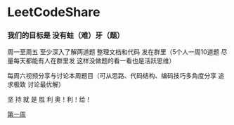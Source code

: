 # LeetCodeShare

### 我们的目标是  没有蛀（难）牙（题）

周一至周五 至少深入了解两道题  整理文档和代码   发在群里（5个人一周10道题 尽量每天都能有人在群里发  这样没做题的看一看也是活跃思维）

每周六视频分享与讨论本周题目（可从思路、代码结构、编码技巧多角度分享  追求极致 讨论最优解）

坚 持 就 是 胜 利
奥！利！给！

[第一周](./1.第一周)


